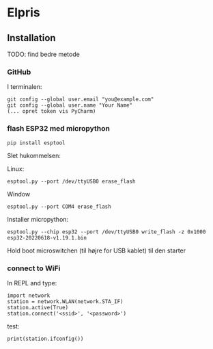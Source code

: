 # Elpris


## Installation
TODO: find bedre metode 

### GitHub
I terminalen:

    git config --global user.email "you@example.com"
    git config --global user.name "Your Name"
    (... opret token vis PyCharm)

### flash ESP32 med micropython

    pip install esptool

Slet hukommelsen:

Linux:

    esptool.py --port /dev/ttyUSB0 erase_flash

Window

    esptool.py --port COM4 erase_flash

Installer micropython:

    esptool.py --chip esp32 --port /dev/ttyUSB0 write_flash -z 0x1000 esp32-20220618-v1.19.1.bin

Hold boot microswitchen (til højre for USB kablet) til den starter

### connect to WiFi
In REPL and type:

    import network
    station = network.WLAN(network.STA_IF)
    station.active(True)
    station.connect('<ssid>', '<password>')
 
test:

    print(station.ifconfig())


